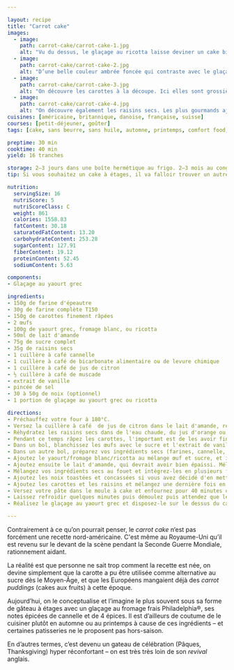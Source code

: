 ```yaml
---

layout: recipe
title: "Carrot cake"
images: 
  - image: 
    path: carrot-cake/carrot-cake-1.jpg
    alt: "Vu du dessus, le glaçage au ricotta laisse deviner un cake bien généreux."
  - image:
    path: carrot-cake/carrot-cake-2.jpg
    alt: "D’une belle couleur ambrée foncée qui contraste avec le glaçage tout blanc, la croûte laisse deviner la carotte râpée."
  - image:
    path: carrot-cake/carrot-cake-3.jpg
    alt: "On découvre les carottes à la découpe. Ici elles sont grossièrement râpées et bien visibles, mais certains préféreront les mixer pour obtenir de tout petit morceaux."
  - image:
    path: carrot-cake/carrot-cake-4.jpg
    alt: "On découvre également les raisins secs. Les plus gourmands ajouteront des noix. Si la couche du glaçage n’est pas énorme à priori, elle suffit largement, le cake étant bien moelleux."
cuisines: [américaine, britannique, danoise, française, suisse]
courses: [petit-déjeuner, goûter]
tags: [cake, sans beurre, sans huile, automne, printemps, comfort food, fêtes]

preptime: 30 min
cooktime: 40 min
yield: 16 tranches

storage: 2–3 jours dans une boîte hermétique au frigo. 2–3 mois au congélateur sans glaçage.
tip: Si vous souhaitez un cake à étages, il va falloir trouver un autre glaçage plus ferme. Celui utilisé dans cette recette n’est pas conçu pour être utilisé en garniture.

nutrition:
  servingSize: 16
  nutriScore: 5
  nutriScoreClass: C
  weight: 861
  calories: 1558.83
  fatContent: 30.18
  saturatedFatContent: 13.20
  carbohydrateContent: 253.28
  sugarContent: 127.91
  fiberContent: 19.12
  proteinContent: 52.45
  sodiumContent: 5.63

components:
- Glaçage au yaourt grec

ingredients:
- 150g de farine d'épeautre
- 30g de farine complète T150
- 150g de carottes finement râpées
- 2 œufs
- 100g de yaourt grec, fromage blanc, ou ricotta
- 50ml de lait d'amande
- 75g de sucre complet
- 35g de raisins secs
- 1 cuillère à café cannelle
- 1 cuillère à café de bicarbonate alimentaire ou de levure chimique
- 1 cuillère à café de jus de citron
- ½ cuillère à café de muscade
- extrait de vanille
- pincée de sel
- 30 à 50g de noix (optionnel)
- 1 portion de glaçage au yaourt grec ou ricotta

directions:
- Préchauffez votre four à 180°C.
- Versez la cuillère à café  de jus de citron dans le lait d'amande, remuez et laissez fermenter un quart d'heure. 
- Réhydratez les raisins secs dans de l'eau chaude, du jus d'orange ou du rhum. 
- Pendant ce temps râpez les carottes, l'important est de les avoir fines, à vous de voir ce que vous préférez en terme de longueur. Mettez-les dans une passoire et essayez d'en sortir le maximum d'eau/humidité à la force de vos mains. Réservez. 
- Dans un bol, blanchissez les œufs avec le sucre et l'extrait de vanille. On cherche à obtenir un mélange mousseux donc il va falloir fouetter jusqu'à doubler le volume du mélange au minimum. Au batteur électrique ça prend 2 minutes, à la main ça en prendra probablement 10.
- Dans un autre bol, préparez vos ingrédients secs (farines, cannelle, muscade, sel, et bicarbonate) et tamisez-les.
- Ajoutez le yaourt/fromage blanc/ricotta au mélange œuf et sucre, et incorporez-le sans trop fouetter. 
- Ajoutez ensuite le lait d'amande, qui devrait avoir bien épaissi. Mélangez sans trop fouetter. 
- Mélangez vos ingrédients secs au fouet et intégrez-les en plusieurs fois à la maryse jusqu'à ce que tout soit lisse. 
- Ajoutez les noix toastées et concassées si vous avez décidé d'en mettre. 
- Ajoutez les carottes et les raisins et mélangez une dernière fois en douceur, à la maryse. 
- Versez votre pâte dans le moule à cake et enfournez pour 40 minutes ou jusqu'à ce que la lame d'un couteau ressorte sèche. 
- Laissez refroidir quelques minutes puis démoulez puis attendez que le cake soit à température ambiante pour le glacage.
- Réalisez le glaçage au yaourt grec et disposez-le sur le dessus du cake.

---
```


Contrairement à ce qu’on pourrait penser, le <i lang="en">carrot cake</i> n‘est pas forcément une recette nord-américaine. C'est même au Royaume-Uni qu’il est revenu sur le devant de la scène pendant la Seconde Guerre Mondiale, rationnement aidant. 

La réalité est que personne ne sait trop comment la recette est née, on devine simplement que la carotte a pu être utilisée comme alternative au sucre dès le Moyen-Âge, et que les Européens mangaient déjà des <i lang="en">carrot puddings</i> (cakes aux fruits) à cette époque. 

Aujourd’hui, on le conceptualise et l’imagine le plus souvent sous sa forme de gâteau à étages avec un glaçage au fromage frais Philadelphia®, ses notes épicées de cannelle et de 4 épices. Il est d’ailleurs de coutume de le cuisiner plutôt en automne ou au printemps à cause de ces ingrédients – et certaines patisseries ne le proposent pas hors-saison. 

En d’autres termes, c’est devenu un gateau de célébration (Pâques, Thanksgiving) hyper réconfortant – on est très très loin de son <i lang="en">revival</i> anglais.